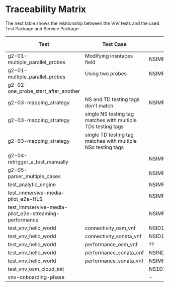 # Traceability Matrix

The next table shows the relationship between the VnV tests and the used Test Package and Service Package:

| Test | Test Case | Service Package | Test Package|
| --- | --- | --- | --- |
|g2-01-multiple_parallel_probes| Modifying insntaces field |NSIMPSP_no_tags |||
|g2-01-multiple_parallel_probes| Using two probes |NSIMPSP_no_tags |||
|g2-02-one_probe_start_after_another||||
|g2-03-mapping_strategy| NS and TD testing tags don't match |NSIMPSP_no_tags | |
|g2-03-mapping_strategy| single NS testing tag matches with multiple TDs testing tags|||
|g2-03-mapping_strategy| single TD testing tag matches with multiple NSs testing tags|||
|g2-04-retrigger_a_test_manually| |NSIMPSP_no_tags |
|g2-05-parser_multiple_cases| |NSIMPSP_no_tags |
|test_analytic_engine| | NSIMPSP| TSTIMPSP |
|test_immersive-media-pilot_e2e-HLS| | NSIMPSP | TSTIMHLS |
|test_immservive-media-pilot_e2e-streaming-performance | | NSIMPSP | TSTIMPSP |
|test_vnv_hello_world | connectivity_osm_vnf | NSID1V_cirros_OSM | TSTPING |
|test_vnv_hello_world | connectivity_sonata_vnf | NSID1V | TSTPING |
|test_vnv_hello_world | performance_osm_vnf | ?? | ?? |
|test_vnv_hello_world | performance_sonata_cnf | NSINDP1C | TSTINDP |
|test_vnv_hello_world | performance_sonata_vnf | NSIMPSP | TSTIMPSP |
|test_vnv_osm_cloud_init| | NS1D1V_cirros_OSM_cloud_init | TSTPING |
|vnv-onboarding-phase| | - | - |